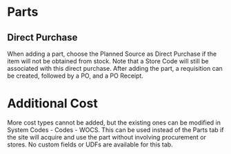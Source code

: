 # Parts

## Direct Purchase

When adding a part, choose the Planned Source as Direct Purchase if the item will not be obtained from stock. Note that a Store Code will still be associated with this direct purchase. After adding the part, a requisition can be created, followed by a PO, and a PO Receipt.

# Additional Cost

More cost types cannot be added, but the existing ones can be modified in System Codes - Codes - WOCS. This can be used instead of the Parts tab if the site will acquire and use the part without involving procurement or stores. No custom fields or UDFs are available for this tab.
